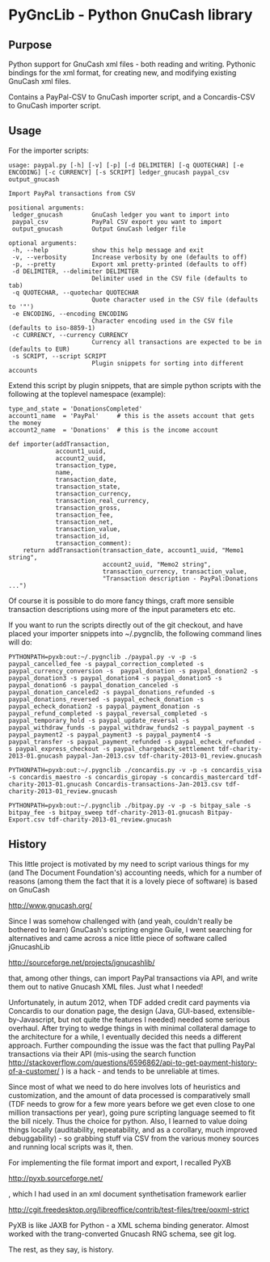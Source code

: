 PyGncLib - Python GnuCash library
=================================

Purpose
-------

Python support for GnuCash xml files - both reading and
writing. Pythonic bindings for the xml format, for creating new, and
modifying existing GnuCash xml files.

Contains a PayPal-CSV to GnuCash importer script, and a Concardis-CSV
to GnuCash importer script.

Usage
-----

For the importer scripts:

    usage: paypal.py [-h] [-v] [-p] [-d DELIMITER] [-q QUOTECHAR] [-e ENCODING] [-c CURRENCY] [-s SCRIPT] ledger_gnucash paypal_csv output_gnucash
    
    Import PayPal transactions from CSV
    
    positional arguments:
     ledger_gnucash        GnuCash ledger you want to import into
     paypal_csv            PayPal CSV export you want to import
     output_gnucash        Output GnuCash ledger file
    
    optional arguments:
     -h, --help            show this help message and exit
     -v, --verbosity       Increase verbosity by one (defaults to off)
     -p, --pretty          Export xml pretty-printed (defaults to off)
     -d DELIMITER, --delimiter DELIMITER
                           Delimiter used in the CSV file (defaults to tab)
     -q QUOTECHAR, --quotechar QUOTECHAR
                           Quote character used in the CSV file (defaults to '"')
     -e ENCODING, --encoding ENCODING
                           Character encoding used in the CSV file (defaults to iso-8859-1)
     -c CURRENCY, --currency CURRENCY
                           Currency all transactions are expected to be in (defaults to EUR)
     -s SCRIPT, --script SCRIPT
                           Plugin snippets for sorting into different accounts
    
Extend this script by plugin snippets, that are simple python scripts with the following at the toplevel namespace (example):

    type_and_state = 'DonationsCompleted'
    account1_name  = 'PayPal'     # this is the assets account that gets the money
    account2_name  = 'Donations'  # this is the income account
    
    def importer(addTransaction,
                 account1_uuid,
       			 account2_uuid,
    			 transaction_type,
    			 name,
                 transaction_date,
    			 transaction_state,
    			 transaction_currency,
    			 transaction_real_currency,
    			 transaction_gross,
                 transaction_fee,
    			 transaction_net,
    			 transaction_value,
    			 transaction_id,
    			 transaction_comment):
    	return addTransaction(transaction_date, account1_uuid, "Memo1 string",
                              account2_uuid, "Memo2 string",
                              transaction_currency, transaction_value,
                              "Transaction description - PayPal:Donations ...")

Of course it is possible to do more fancy things, craft more sensible
transaction descriptions using more of the input parameters etc etc.

If you want to run the scripts directly out of the git checkout, and
have placed your importer snippets into ~/.pygnclib, the following
command lines will do:

    PYTHONPATH=pyxb:out:~/.pygnclib ./paypal.py -v -p -s paypal_cancelled_fee -s paypal_correction_completed -s paypal_currency_conversion -s  paypal_donation -s paypal_donation2 -s paypal_donation3 -s paypal_donation4 -s paypal_donation5 -s paypal_donation6 -s paypal_donation_canceled -s paypal_donation_canceled2 -s paypal_donations_refunded -s paypal_donations_reversed -s paypal_echeck_donation -s paypal_echeck_donation2 -s paypal_payment_donation -s paypal_refund_completed -s paypal_reversal_completed -s paypal_temporary_hold -s paypal_update_reversal -s paypal_withdraw_funds -s paypal_withdraw_funds2 -s paypal_payment -s paypal_payment2 -s paypal_payment3 -s paypal_payment4 -s paypal_transfer -s paypal_payment_refunded -s paypal_echeck_refunded -s paypal_express_checkout -s paypal_chargeback_settlement tdf-charity-2013-01.gnucash paypal-Jan-2013.csv tdf-charity-2013-01_review.gnucash

    PYTHONPATH=pyxb:out:~/.pygnclib ./concardis.py -v -p -s concardis_visa -s concardis_maestro -s concardis_giropay -s concardis_mastercard tdf-charity-2013-01.gnucash Concardis-transactions-Jan-2013.csv tdf-charity-2013-01_review.gnucash

    PYTHONPATH=pyxb:out:~/.pygnclib ./bitpay.py -v -p -s bitpay_sale -s bitpay_fee -s bitpay_sweep tdf-charity-2013-01.gnucash Bitpay-Export.csv tdf-charity-2013-01_review.gnucash


History
-------

This little project is motivated by my need to script various things
for my (and The Document Foundation's) accounting needs, which for a
number of reasons (among them the fact that it is a lovely piece of
software) is based on GnuCash

 http://www.gnucash.org/

Since I was somehow challenged with (and yeah, couldn't really be
bothered to learn) GnuCash's scripting engine Guile, I went searching
for alternatives and came across a nice little piece of software
called jGnucashLib

 http://sourceforge.net/projects/jgnucashlib/

that, among other things, can import PayPal transactions via API, and
write them out to native Gnucash XML files. Just what I needed!

Unfortunately, in autum 2012, when TDF added credit card payments via
Concardis to our donation page, the design (Java, GUI-based,
extensible-by-Javascript, but not quite the features I needed) needed
some serious overhaul. After trying to wedge things in with minimal
collateral damage to the architecture for a while, I eventually
decided this needs a different approach. Further compounding the issue
was the fact that pulling PayPal transactions via their API (mis-using
the search function
http://stackoverflow.com/questions/6596862/api-to-get-payment-history-of-a-customer/
) is a hack - and tends to be unreliable at times.

Since most of what we need to do here involves lots of heuristics and
customization, and the amount of data processed is comparatively small
(TDF needs to grow for a few more years before we get even close to
one million transactions per year), going pure scripting language
seemed to fit the bill nicely. Thus the choice for python. Also, I
learned to value doing things locally (auditability, repeatability,
and as a corollary, much improved debuggability) - so grabbing stuff
via CSV from the various money sources and running local scripts was
it, then.

For implementing the file format import and export, I recalled PyXB

 http://pyxb.sourceforge.net/

, which I had used in an xml document synthetisation framework earlier

 http://cgit.freedesktop.org/libreoffice/contrib/test-files/tree/ooxml-strict

PyXB is like JAXB for Python - a XML schema binding generator. Almost
worked with the trang-converted Gnucash RNG schema, see git log.

The rest, as they say, is history.

